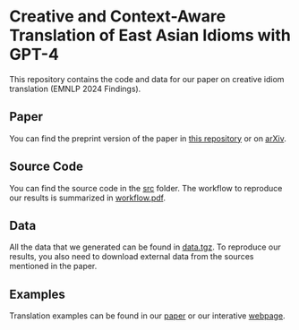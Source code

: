 # Creative and Context-Aware Translation of East Asian Idioms with GPT-4

This repository contains the code and data for our paper on creative idiom translation (EMNLP 2024 Findings).

## Paper

You can find the preprint version of the paper in [this repository](paper.pdf) or on [arXiv](TBA).

## Source Code

You can find the source code in the [src](src) folder. The workflow to reproduce our results is summarized in [workflow.pdf](workflow.pdf).

## Data

All the data that we generated can be found in [data.tgz](data.tgz). To reproduce our results, you also need to download external data from the sources mentioned in the paper.

## Examples

Translation examples can be found in our [paper](paper.pdf) or our interative [webpage](https://kenantang.github.io/cjk-idioms-gpt).